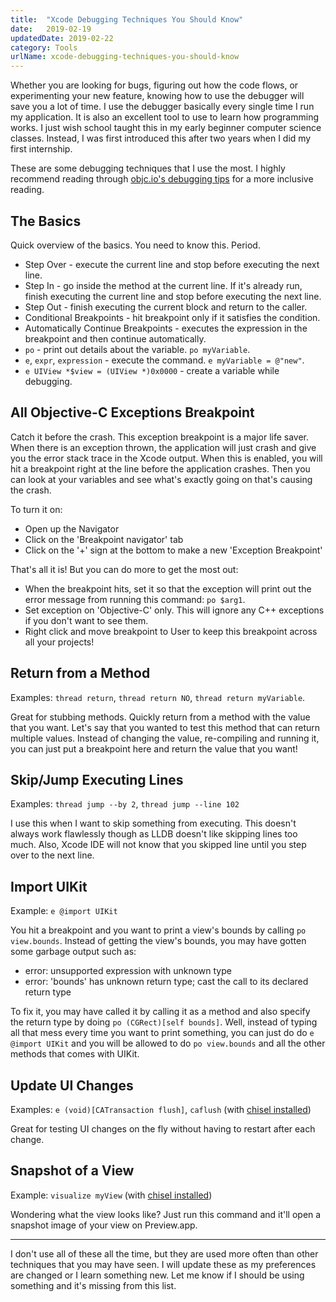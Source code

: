 ```yaml
---
title:  "Xcode Debugging Techniques You Should Know"
date:   2019-02-19
updatedDate: 2019-02-22
category: Tools
urlName: xcode-debugging-techniques-you-should-know
---
```


Whether you are looking for bugs, figuring out how the code flows, or
experimenting your new feature, knowing how to use the debugger will save you a
lot of time. I use the debugger basically every single time I run my application.
It is also an excellent tool to use to learn how programming works. I just wish
school taught this in my early beginner computer science classes. Instead,
I was first introduced this after two years when I did my first internship.

These are some debugging techniques that I use the most. I highly recommend
reading through [objc.io's debugging tips](https://www.objc.io/issues/19-debugging/lldb-debugging/)
for a more inclusive reading.

## The Basics

Quick overview of the basics. You need to know this. Period.

* Step Over - execute the current line and stop before executing the next line.
* Step In - go inside the method at the current line. If it's already run, finish
executing the current line and stop before executing the next line.
* Step Out - finish executing the current block and return to the caller.
* Conditional Breakpoints - hit breakpoint only if it satisfies the condition.
* Automatically Continue Breakpoints - executes the expression in the breakpoint
and then continue automatically.
* `po` - print out details about the variable. `po myVariable`.
* `e`, `expr`, `expression` - execute the command. `e myVariable = @"new"`.
* `e UIView *$view = (UIView *)0x0000` - create a variable while debugging.

## All Objective-C Exceptions Breakpoint

Catch it before the crash. This exception breakpoint is a major life saver.
When there is an exception thrown, the application will just crash and give
you the error stack trace in the Xcode output. When this is enabled, you will
hit a breakpoint right at the line before the application crashes. Then you can
look at your variables and see what's exactly going on that's causing the crash.

To turn it on:

* Open up the Navigator
* Click on the 'Breakpoint navigator' tab
* Click on the '+' sign at the bottom to make a new 'Exception Breakpoint'

That's all it is! But you can do more to get the most out:

* When the breakpoint hits, set it so that the exception will print out the
error message from running this command: `po $arg1`.
* Set exception on 'Objective-C' only. This will ignore any C++ exceptions if
you don't want to see them.
* Right click and move breakpoint to User to keep this breakpoint across all your
projects!

## Return from a Method

Examples: `thread return`, `thread return NO`, `thread return myVariable`.

Great for stubbing methods. Quickly return from a method with the value that you
want. Let's say that you wanted to test this method that can return multiple
values. Instead of changing the value, re-compiling and running it, you can just
put a breakpoint here and return the value that you want!

## Skip/Jump Executing Lines

Examples: `thread jump --by 2`, `thread jump --line 102`

I use this when I want to skip something from executing. This doesn't always work
flawlessly though as LLDB doesn't like skipping lines too much. Also, Xcode IDE
will not know that you skipped line until you step over to the next line.

## Import UIKit

Example: `e @import UIKit`

You hit a breakpoint and you want to print a view's bounds by calling
`po view.bounds`. Instead of getting the view's bounds, you may have gotten some
garbage output such as:

* error: unsupported expression with unknown type
* error: 'bounds' has unknown return type; cast the call to its declared return type

To fix it, you may have called it by calling it as a method and also specify the
return type by doing `po (CGRect)[self bounds]`. Well, instead of typing all that
mess every time you want to print something, you can just do do `e @import UIKit`
and you will be allowed to do `po view.bounds` and all the other methods that comes
with UIKit.

## Update UI Changes

Examples: `e (void)[CATransaction flush]`, `caflush` (with [chisel installed](https://github.com/facebook/chisel))

Great for testing UI changes on the fly without having to restart after each change.

## Snapshot of a View

Example: `visualize myView` (with [chisel installed](https://github.com/facebook/chisel))

Wondering what the view looks like? Just run this command and it'll open a snapshot
image of your view on Preview.app.

---

I don't use all of these all the time, but they are used more often than other techniques
that you may have seen. I will update these as my preferences are changed or I learn
something new. Let me know if I should be using something and it's missing from this
list.